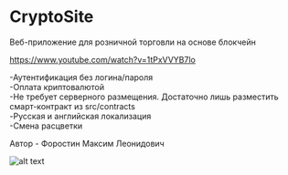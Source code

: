 # CryptoSite
Веб-приложение для розничной торговли на основе блокчейн

https://www.youtube.com/watch?v=1tPxVVYB7lo

-Аутентификация без логина/пароля<br />
-Оплата криптовалютой<br />
-Не требует серверного размещения. Достаточно лишь разместить смарт-контракт из src/contracts<br />
-Русская и английская локализация<br />
-Смена расцветки<br />

Автор - Форостин Максим Леонидович

![alt text](https://github.com/Oxygen-Junkie/CryptoSite/blob/master/Patent.jpg?raw=true)
